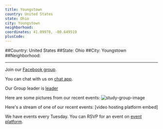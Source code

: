 ```yaml
---
title: Youngstown
country: United States
state: Ohio
city: Youngstown
neighborhood: 
coordinates: 41.09978, -80.649519
plusCode:
---
```


##Country: United States
##State: Ohio
##City: Youngstown
##Neighborhood: 
*****
Join our [Facebook group](https://www.facebook.com/groups/free.code.camp.youngstown).

You can chat with us on [chat app]().

Our Group leader is [leader]()

Here are some pictures from our recent events:
![study-group-image]()

Here's a stream of one of our recent events:
[video hosting platform embed]

We have events every Tuesday. You can RSVP for an event on [event platform]().
